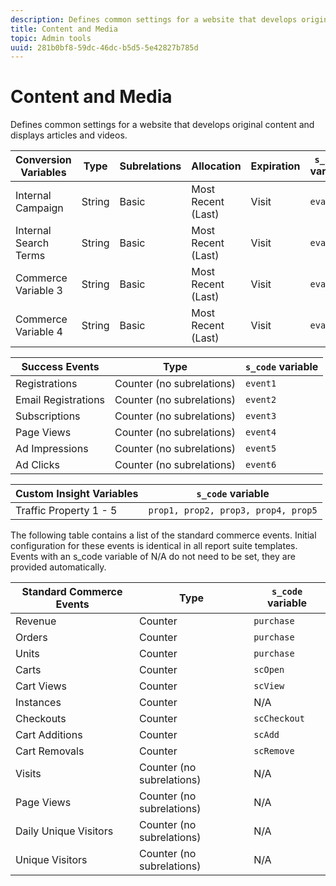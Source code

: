 ```yaml
---
description: Defines common settings for a website that develops original content and displays articles and videos.
title: Content and Media
topic: Admin tools
uuid: 281b0bf8-59dc-46dc-b5d5-5e42827b785d
---
```


# Content and Media

Defines common settings for a website that develops original content and displays articles and videos.

|  Conversion Variables  | Type  | Subrelations  | Allocation  | Expiration  | `s_code` variable  |
|---|---|---|---|---|---|
|  Internal Campaign  | String  | Basic  | Most Recent (Last)  | Visit  | `evar1`  |
|  Internal Search Terms  | String  | Basic  | Most Recent (Last)  | Visit  | `evar2`  |
|  Commerce Variable 3  | String  | Basic  | Most Recent (Last)  | Visit  | `evar3`  |
|  Commerce Variable 4  | String  | Basic  | Most Recent (Last)  | Visit  | `evar4`  |

|  Success Events  | Type  | `s_code` variable  |
|---|---|---|
|  Registrations  | Counter (no subrelations)  | `event1`  |
|  Email Registrations  | Counter (no subrelations)  | `event2`  |
|  Subscriptions  | Counter (no subrelations)  | `event3`  |
|  Page Views  | Counter (no subrelations)  | `event4`  |
|  Ad Impressions  | Counter (no subrelations)  | `event5`  |
|  Ad Clicks  | Counter (no subrelations)  | `event6`  |

|  Custom Insight Variables  | `s_code` variable  |
|---|---|
|  Traffic Property 1 - 5  | `prop1, prop2, prop3, prop4, prop5`  |

The following table contains a list of the standard commerce events. Initial configuration for these events is identical in all report suite templates. Events with an s_code variable of N/A do not need to be set, they are provided automatically.

|  Standard Commerce Events  | Type  | `s_code` variable  |
|---|---|---|
|  Revenue  | Counter  | `purchase`  |
|  Orders  | Counter  | `purchase`  |
|  Units  | Counter  | `purchase`  |
|  Carts  | Counter  | `scOpen`  |
|  Cart Views  | Counter  | `scView`  |
|  Instances  | Counter  | N/A  |
|  Checkouts  | Counter  | `scCheckout`  |
|  Cart Additions  | Counter  | `scAdd`  |
|  Cart Removals  | Counter  | `scRemove`  |
|  Visits  | Counter (no subrelations)  | N/A  |
|  Page Views  | Counter (no subrelations)  | N/A  |
|  Daily Unique Visitors  | Counter (no subrelations)  | N/A  |
|  Unique Visitors  | Counter (no subrelations)  | N/A  |

